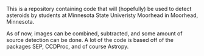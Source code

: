 This is a repository containing code that will (hopefully) be used to detect asteroids by students at Minnesota State Univeristy Moorhead in Moorhead, Minnesota. 

As of now, images can be combined, subtracted, and some amount of source detection can be done. A lot of the code is based off of the packages SEP, CCDProc, and of course Astropy.
